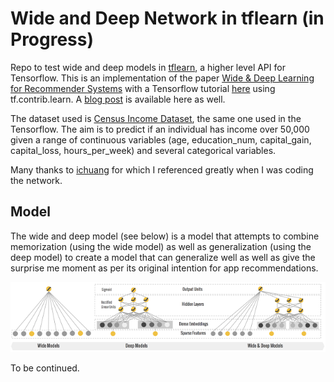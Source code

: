 # Wide and Deep Network in tflearn (in Progress)
Repo to test wide and deep models in [tflearn](http://tflearn.org/), a higher level API for Tensorflow. This is an implementation of the paper [Wide & Deep Learning for Recommender Systems](https://arxiv.org/abs/1606.07792) with a Tensorflow tutorial [here](https://www.tensorflow.org/tutorials/wide_and_deep) using tf.contrib.learn. A [blog post](https://research.googleblog.com/2016/06/wide-deep-learning-better-together-with.html) is available here as well.

The dataset used is [Census Income Dataset](https://archive.ics.uci.edu/ml/datasets/Census+Income), the same one used in the Tensorflow. The aim is to predict if an individual has income over 50,000 given a range of continuous variables (age, education_num, capital_gain, capital_loss, hours_per_week) and several categorical variables. 

Many thanks to [ichuang](https://github.com/ichuang/tflearn_wide_and_deep) for which I referenced greatly when I was coding the network.

<h2>Model</h2>
The wide and deep model (see below) is a model that attempts to combine memorization (using the wide model) as well as generalization (using the deep model) to create a model that can generalize well as well as give the surprise me moment as per its original intention for app recommendations. 

![wide and deep](https://github.com/looboon/wide_and_deep/blob/master/images/wide_and_deep.png)

To be continued.


